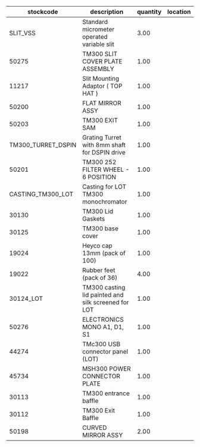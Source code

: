 |stockcode|description|quantity|location|
|---------|-----------|--------|--------|
|SLIT_VSS|Standard micrometer operated variable slit|3.00||
|50275|TM300 SLIT COVER PLATE ASSEMBLY|1.00||
|11217|Slit Mounting Adaptor ( TOP HAT )|1.00||
|50200|FLAT MIRROR ASSY|1.00||
|50203|TM300 EXIT SAM|1.00||
|TM300_TURRET_DSPIN|Grating Turret with 8mm shaft for DSPIN drive|1.00||
|50201|TM300 252 FILTER WHEEL - 6 POSITION|1.00||
|CASTING_TM300_LOT|Casting for LOT TM300 monochromator|1.00||
|30130|TM300 Lid Gaskets|1.00||
|30125|TM300 base cover|1.00||
|19024|Heyco cap 13mm (pack of 100)|1.00||
|19022|Rubber feet (pack of 36)|4.00||
|30124_LOT|TM300 casting lid painted and silk screened for LOT|1.00||
|50276|ELECTRONICS MONO A1, D1, S1|1.00||
|44274|TMc300 USB connector panel (LOT)|1.00||
|45734|MSH300 POWER CONNECTOR PLATE|1.00||
|30113|TM300 entrance baffle|1.00||
|30112|TM300 Exit Baffle|1.00||
|50198|CURVED MIRROR ASSY|2.00||
